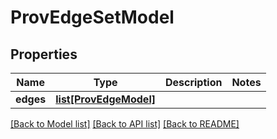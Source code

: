 # ProvEdgeSetModel

## Properties
Name | Type | Description | Notes
------------ | ------------- | ------------- | -------------
**edges** | [**list[ProvEdgeModel]**](ProvEdgeModel.md) |  | 

[[Back to Model list]](../README.md#documentation-for-models) [[Back to API list]](../README.md#documentation-for-api-endpoints) [[Back to README]](../README.md)


